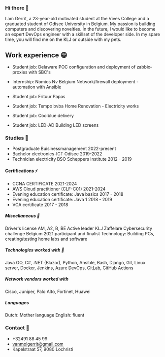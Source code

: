 ### Hi there 👋

I am Gerrit, a 23-year-old motivated student at the Vives College and a graduated student of Odisee University in Belgium.
My passion is building computers and discovering novelties.
In the future, I would like to become an expert DevOps engineer with a skillset of the developer side. 
In my spare time, you will find me on the KLJ or outside with my pets.


## Work experience 😄

- Student job: Delaware
POC configuration and deployment of zabbix-proxies with SBC's

- Internship: Nomios Nv Belgium
Network/firewall deployment - automation with Ansible

- Student job: Frituur Papas
 
- Student job: Tempo bvba
Home Renovation - Electricity works

- Student job: Coolblue 
delivery
    
- Student job: LED-AD
Building LED screens

### Studies 🤔
- Postgraduate Buisinessmanagement                2022-present
- Bachelor electronics-ICT Odisee                 2019-2022
- Technician electricity BSO Scheppers Institute  2012 - 2019



#### Certifications ⚡
*   CCNA CERTIFICATE                            2021-2024
*   AWS Cloud practitioner (CLF-C01)            2021-2024
*   Evening education certificate: Java basics  2017 - 2018
*   Evening education certificate: Java 1       2018 - 2019
*   VCA certificate                             2017 - 2018


##### Miscellaneous 🌱

Driver's license AM, A2, B, BE
Active leader KLJ Zaffelare
Cybersecurity challenge Belgium 2021 participant and finalist 
Technology: Building PCs, creating/testing home labs and software

##### Technologies worked with 🔭
Java OO, C#, .NET (Blazor), Python, 
 Ansible, Bash, Django, Git, Linux server, 
 Docker, Jenkins, Azure DevOps, GitLab, GitHub Actions
##### Network vendors worked with 
Cisco, Juniper, Palo Alto, Fortinet, Huawei


##### Languages
Dutch: Mother language
English: fluent

### Contact 💬
- +32491 88 45 99
- vanmolgerrit@gmail.com
- Kapelstraat 57, 9080 Lochristi
